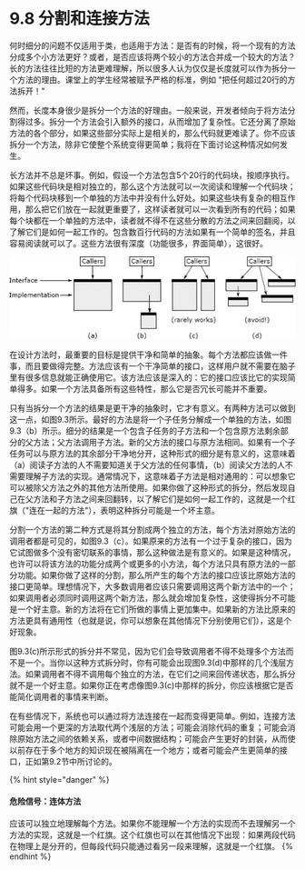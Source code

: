 # 9.8 分割和连接方法

何时细分的问题不仅适用于类，也适用于方法：是否有的时候，将一个现有的方法分成多个小方法更好？或者，是否应该将两个较小的方法合并成一个较大的方法？长的方法往往比短的方法更难理解，所以很多人认为仅仅是长度就可以作为拆分一个方法的理由。课堂上的学生经常被赋予严格的标准，例如 "把任何超过20行的方法拆开！"

然而，长度本身很少是拆分一个方法的好理由。一般来说，开发者倾向于将方法分割得过多。拆分一个方法会引入额外的接口，从而增加了复杂性。它还分离了原始方法的各个部分，如果这些部分实际上是相关的，那么代码就更难读了。你不应该拆分一个方法，除非它使整个系统变得更简单；我将在下面讨论这种情况如何发生。

长方法并不总是坏事。例如，假设一个方法包含5个20行的代码块，按顺序执行。如果这些代码块是相对独立的，那么这个方法就可以一次阅读和理解一个代码块；将每个代码块移到一个单独的方法中并没有什么好处。如果这些块有复杂的相互作用，那么把它们放在一起就更重要了，这样读者就可以一次看到所有的代码；如果每个块都在一个单独的方法中，读者就不得不在这些分散的方法之间来回翻阅，以了解它们是如何一起工作的。包含数百行代码的方法如果有一个简单的签名，并且容易阅读就可以了。这些方法很有深度（功能很多，界面简单），这很好。

![图9.3：一个方法（a）可以通过提取一个子任务（b）或将其功能分成两个独立的方法（c）来进行拆分。如果一个方法产生了浅层的方法，就不应该被拆分，如（d）。](<../.gitbook/assets/image (1).png>)

在设计方法时，最重要的目标是提供干净和简单的抽象。每个方法都应该做一件事，而且要做得完整。方法应该有一个干净简单的接口，这样用户就不需要在脑子里有很多信息就能正确使用它。该方法应该是深入的：它的接口应该比它的实现简单得多。如果一个方法具备所有这些特性，那么它是否冗长可能并不重要。

只有当拆分一个方法的结果是更干净的抽象时，它才有意义。有两种方法可以做到这一点，如图9.3所示。最好的方法是将一个子任务分解成一个单独的方法，如图9.3（b）所示。细分的结果是一个包含子任务的子方法和一个包含原方法剩余部分的父方法；父方法调用子方法。新的父方法的接口与原方法相同。如果有一个子任务可以与原方法的其余部分干净地分开，这种形式的细分是有意义的，这意味着（a）阅读子方法的人不需要知道关于父方法的任何事情，（b）阅读父方法的人不需要理解子方法的实现。通常情况下，这意味着子方法是相对通用的：可以想象它可以被除父方法之外的其他方法所使用。如果你做了这种形式的拆分，然后发现自己在父方法和子方法之间来回翻转，以了解它们是如何一起工作的，这就是一个红旗（"连在一起的方法"），表明这种拆分可能是一个坏主意。

分割一个方法的第二种方式是将其分割成两个独立的方法，每个方法对原始方法的调用者都是可见的，如图9.3（c）。如果原来的方法有一个过于复杂的接口，因为它试图做多个没有密切联系的事情，那么这种做法是有意义的。如果是这种情况，也许可以将该方法的功能分成两个或更多的小方法，每个方法只具有原方法的一部分功能。如果你做了这样的分割，那么所产生的每个方法的接口应该比原始方法的接口更简单。理想情况下，大多数调用者应该只需要调用这两个新方法中的一个；如果调用者必须同时调用这两个新方法，那么就会增加复杂性，这使得拆分不可能是一个好主意。新的方法将在它们所做的事情上更加集中。如果新的方法比原来的方法更具有通用性（也就是说，你可以想象在其他情况下分别使用它们），这是个好现象。

图9.3(c)所示形式的拆分并不常见，因为它们会导致调用者不得不处理多个方法而不是一个。当你以这种方式拆分时，你有可能会出现图9.3(d)中那样的几个浅层方法。如果调用者不得不调用每个独立的方法，在它们之间来回传递状态，那么拆分就不是一个好主意。如果你正在考虑像图9.3(c)中那样的拆分，你应该根据它是否能简化调用者的事情来判断。

在有些情况下，系统也可以通过将方法连接在一起而变得更简单。例如，连接方法可能会用一个更深的方法取代两个浅层的方法；可能会消除代码的重复；可能会消除原始方法之间的依赖关系，或者中间数据结构；可能会产生更好的封装，从而使以前存在于多个地方的知识现在被隔离在一个地方；或者可能会产生更简单的接口，正如第9.2节中所讨论的。&#x20;

{% hint style="danger" %}
#### 危险信号：连体方法

应该可以独立地理解每个方法。如果你不能理解一个方法的实现而不去理解另一个方法的实现，这就是一个红旗。这个红旗也可以在其他情况下出现：如果两段代码在物理上是分开的，但每段代码只能通过看另一段来理解，这就是一个红旗。
{% endhint %}

